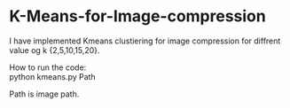 # K-Means-for-Image-compression 
I have implemented Kmeans clustiering for image compression for diffrent value og k {2,5,10,15,20}.

How to run the code: </br>
python kmeans.py Path

Path is image path.

